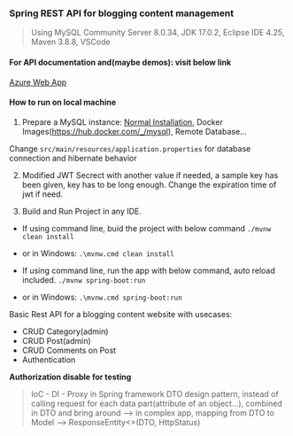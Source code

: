 ### Spring REST API for blogging content management

> Using MySQL Community Server 8.0.34, JDK 17.0.2, Eclipse IDE 4.25, Maven 3.8.8, VSCode

#### For API documentation and(maybe demos): visit below link

[Azure Web App](http://javaspringtest2.azurewebsites.net/)

#### How to run on local machine

1. Prepare a MySQL instance: [Normal Installation](https://dev.mysql.com/downloads/installer/), Docker Images(https://hub.docker.com/_/mysql), Remote Database...

Change ```src/main/resources/application.properties``` for database connection and hibernate behavior

2. Modified JWT Secrect with another value if needed, a sample key has been given, key has to be long enough. Change the expiration time of jwt if need.

3. Build and Run Project in any IDE.

- If using command line, buid the project with below command
```./mvnw clean install```
- or in Windows:
```.\mvnw.cmd clean install```

- If using command line, run the app with below command, auto reload included.
```./mvnw spring-boot:run```
- or in Windows:
```.\mvnw.cmd spring-boot:run```

Basic Rest API for a blogging content website with usecases:
- CRUD Category(admin)
- CRUD Post(admin)
- CRUD Comments on Post
- Authentication

**Authorization disable for testing**

> IoC - DI - Proxy in Spring framework
> DTO design pattern, instead of calling request for each data part(attribute of an object...),
> combined in DTO and bring around
> --> in complex app, mapping from DTO to Model --> ResponseEntity<>(DTO, HttpStatus)
